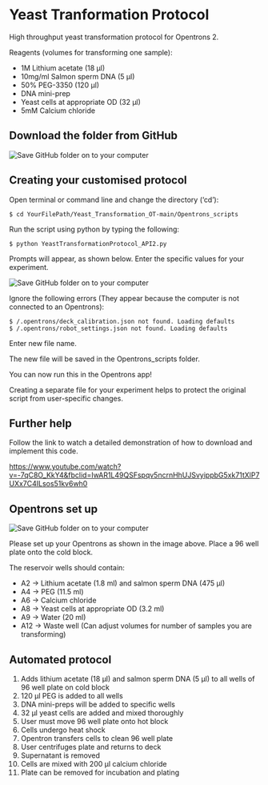 # Yeast Tranformation Protocol
High throughput yeast transformation protocol for Opentrons 2.

Reagents (volumes for transforming one sample):
- 1M Lithium acetate (18 µl)
- 10mg/ml Salmon sperm DNA (5 µl)
- 50% PEG-3350 (120 µl)
- DNA mini-prep
- Yeast cells at appropriate OD (32 µl)
- 5mM Calcium chloride 

Download the folder from GitHub
-------------------

![Save GitHub folder on to your computer](https://i.postimg.cc/1t8HdhjY/Screenshot-2020-12-14-at-15-56-09.png)



Creating your customised protocol
-------------------

Open terminal or command line and change the directory (‘cd’):

	$ cd YourFilePath/Yeast_Transformation_OT-main/Opentrons_scripts 
 
Run the script using python by typing the following:

	$ python YeastTransformationProtocol_API2.py
	

Prompts will appear, as shown below. Enter the specific values for your experiment.

![Save GitHub folder on to your computer](https://i.postimg.cc/cLFZ72tb/Screenshot-2020-12-14-at-16-23-20.png)

Ignore the following errors (They appear because the computer is not connected to an Opentrons):
  
	$ /.opentrons/deck_calibration.json not found. Loading defaults
	$ /.opentrons/robot_settings.json not found. Loading defaults


Enter new file name. 

The new file will be saved in the Opentrons_scripts folder.

You can now run this in the Opentrons app!

Creating a separate file for your experiment helps to protect the original script from user-specific changes. 

Further help
-------------------

Follow the link to watch a detailed demonstration of how to download and implement this code.

https://www.youtube.com/watch?v=-7qC8O_KkY4&fbclid=IwAR1L49QSFspqv5ncrnHhUJSvyippbG5xk71tXlP7UXx7C4ILsos51kv6wh0

Opentrons set up
-------------------

![Save GitHub folder on to your computer](https://i.postimg.cc/pdj3q73J/pasted-image-0.png)

Please set up your Opentrons as shown in the image above. Place a 96 well plate onto the cold block.

The reservoir wells should contain:
- A2 &#8594; Lithium acetate (1.8 ml) and salmon sperm DNA (475 µl)
- A4 &#8594; PEG (11.5 ml)
- A6 &#8594; Calcium chloride
- A8 &#8594; Yeast cells at appropriate OD (3.2 ml)
- A9 &#8594; Water (20 ml)
- A12 &#8594; Waste well
(Can adjust volumes for number of samples you are transforming)

Automated protocol
-------------------

1) Adds lithium acetate (18 µl) and salmon sperm DNA (5 µl) to all wells of 96 well plate on cold block
2) 120 µl PEG is added to all wells 
3) DNA mini-preps will be added to specific wells
4) 32 µl yeast cells are added and mixed thoroughly
5) User must move 96 well plate onto hot block 
6) Cells undergo heat shock
7) Opentron transfers cells to clean 96 well plate 
8) User centrifuges plate and returns to deck
9) Supernatant is removed
10) Cells are mixed with 200 µl calcium chloride
11) Plate can be removed for incubation and plating



